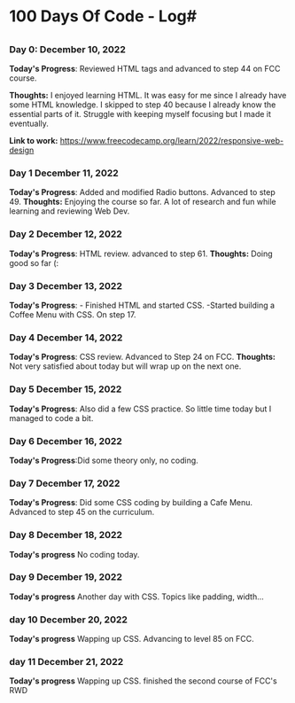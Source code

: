 # 100 Days Of Code - Log#
###### ################## 

### Day 0: December 10, 2022
**Today's Progress**: Reviewed HTML tags and advanced to step 44 on FCC course.

**Thoughts:** I enjoyed learning HTML. It was easy for me since I already have some HTML knowledge. I skipped to step 40 because I already know the essential parts of it.
Struggle with keeping myself focusing but I made it eventually.

**Link to work:** https://www.freecodecamp.org/learn/2022/responsive-web-design


### Day 1 December 11, 2022 
**Today's Progress**: Added and modified Radio buttons. Advanced to step 49.
**Thoughts:** Enjoying the course so far. A lot of research and fun while learning and reviewing Web Dev.

### Day 2 December 12, 2022
**Today's Progress**: HTML review. advanced to step 61.
**Thoughts:** Doing good so far (:

### Day 3 December 13, 2022
**Today's Progress**: - Finished HTML and started CSS. 
-Started building a Coffee Menu with CSS. On step 17.

### Day 4 December 14, 2022
**Today's Progress**: CSS review. Advanced to Step 24 on FCC.
**Thoughts:** Not very satisfied about today but will wrap up on the next one.

### Day 5 December 15, 2022
**Today's Progress**: Also did a few CSS practice. So little time today but I managed to code a bit.

### Day 6 December 16, 2022
**Today's Progress**:Did some theory only, no coding.

### Day 7 December 17, 2022
**Today's Progress**: Did some CSS coding by building a Cafe Menu.
Advanced to step 45 on the curriculum.

### Day 8 December 18, 2022
**Today's progress** No coding today.

### Day 9 December 19, 2022
**Today's progress** Another day with CSS. Topics like padding, width...

### day 10 December 20, 2022
**Today's progress** Wapping up CSS.
Advancing to level 85 on FCC. 

### day 11 December 21, 2022
**Today's progress** Wapping up CSS.
finished the second course of FCC's RWD